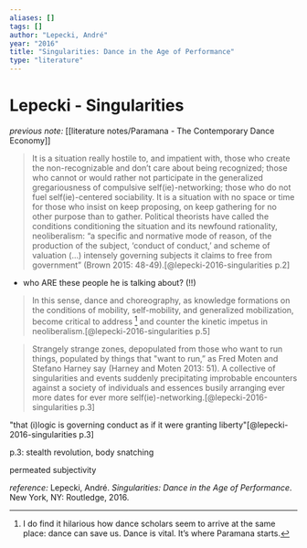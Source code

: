 ```yaml
---
aliases: []
tags: []
author: "Lepecki, André"
year: "2016"
title: "Singularities: Dance in the Age of Performance"
type: "literature"
---
```


# Lepecki - Singularities

_previous note:_ [[literature notes/Paramana - The Contemporary Dance Economy]]

> It is a situation really hostile to, and impatient with, those who create the non-recognizable and don’t care about being recognized; those who cannot or would rather not participate in the generalized gregariousness of compulsive self(ie)-networking; those who do not fuel self(ie)-centered sociability. It is a situation with no space or time for those who insist on keep proposing, on keep gathering for no other purpose than to gather. Political theorists have called the conditions conditioning the situation and its newfound rationality, neoliberalism: “a specific and normative mode of reason, of the production of the subject, ‘conduct of conduct,’ and scheme of valuation (...) intensely governing subjects it claims to free from government” (Brown 2015: 48-49).[@lepecki-2016-singularities p.2]

- who ARE these people he is talking about? (!!)

> In this sense, dance and choreography, as knowledge formations on the conditions of mobility, self-mobility, and generalized mobilization, become critical to address [^SE1] and counter the kinetic impetus in neoliberalism.[@lepecki-2016-singularities p.5] 

 [^SE1]: I do find it hilarious how dance scholars seem to arrive at the same place: dance can save us. Dance is vital. It’s where Paramana starts.
 
> Strangely strange zones, depopulated from those who want to run things, populated by things that "want to run,” as Fred Moten and Stefano Harney say (Harney and Moten 2013: 51). A collective of singularities and events suddenly precipitating improbable encounters against a society of individuals and essences busily arranging ever more dates for ever more self(ie)-networking.[@lepecki-2016-singularities p.3]

"that (i)logic is governing conduct as if it were granting liberty"[@lepecki-2016-singularities p.3]

p.3: stealth revolution, body snatching

permeated subjectivity


_reference:_ Lepecki, André. _Singularities: Dance in the Age of Performance_. New York, NY: Routledge, 2016.